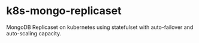 # k8s-mongo-replicaset
MongoDB Replicaset on kubernetes using statefulset with auto-failover and  auto-scaling capacity.
